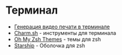 # Терминал

- [Генерация видео печати в терминале](https://github.com/charmbracelet/vhs)
- [Charm.sh](https://charm.sh/) - инструменты для терминала
- [Oh My Zsh Themes](https://github.com/ohmyzsh/ohmyzsh/wiki/Themes) - темы для zsh
- [Starship](https://starship.rs/) - Оболочка для zsh

